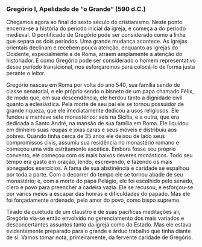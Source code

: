 ### Gregório I, Apelidado de “o Grande” (590 d.C.) 

Chegamos agora ao final do sexto século do cristianismo. Neste ponto encerra-se a história do período inicial da igreja, e começa a do período medieval. O pontificado de Gregório pode ser considerado como a linha que separa os dois períodos. Uma grande mudança acontece. As igrejas orientais declinam e recebem pouca atenção, enquanto as igrejas do Ocidente, especialmente a de Roma, atraem amplamente a atenção do historiador. E como Gregório pode ser considerado o homem representativo desse período transicional, nos esforçaremos para colocá-lo de forma justa perante o leitor.

Gregório nasceu em Roma por volta do ano 540, sua família sendo de classe senatorial, e ele próprio sendo o bisneto de um papa chamado Félix, de modo que, em sua descendência, ele herdou tanto a dignidade civil quanto a eclesiástica. Pela morte de seu pai ele se tornou possuidor de grande riqueza, que ele imediatamente dedicou a usos religiosos. Ele fundou e manteve sete monastérios: seis na Sicília, e a outra, que era dedicada a Santo André, na mansão de sua família em Roma. Ele liquidou em dinheiro suas roupas e joias caras e seus móveis e distribuiu aos pobres. Quando tinha cerca de 35 anos ele deixou de lado seus compromissos civis, assumiu sua residência no monastério romano e começou uma vida estritamente ascética. Embora fosse seu próprio convento, ele começou com os mais baixos deveres monásticos. Todo seu tempo era gasto em oração, lendo, escrevendo, e fazendo os mais abnegados exercícios. A fama de sua abstinência e caridade se espalhou por toda a parte. Com o decorrer do tempo ele se tornou abade de seu monastério; e, com a morte do papa Pelágio, ele foi escolhido pelo senado, clero e povo para preencher a cadeira vazia. Ele se recusou, e esforçou-se por vários meios a escapar das honras e dificuldades do papado. Mas ele foi forçadamente ordenado, pelo amor do povo, como bispo supremo.

Tirado da quietude de um claustro e de suas pacíficas meditações ali, Gregório via-se então envolvido no gerenciamento dos mais variados e desconcertantes assuntos tanto da igreja como do Estado. Mas ele estava evidentemente preparado para o grande e árduo trabalho que tinha diante de si. Vamos tomar nota, primeiramente, da fervente caridade de Gregório.